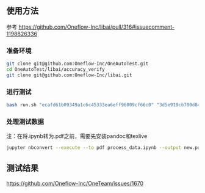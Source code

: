 ## 使用方法

参考 https://github.com/Oneflow-Inc/libai/pull/316#issuecomment-1198826336

### 准备环境
``` bash
git clone git@github.com:Oneflow-Inc/OneAutoTest.git
cd OneAutoTest/libai/accuracy_verify
git clone git@github.com:Oneflow-Inc/libai.git
```

### 进行测试
```bash
bash run.sh "ecafd61b09349a1c6c45333ea6eff96009cf66c0" "3d5e919cb700d84f52d4cf2730083931f17a91bb"
```

### 处理测试数据
注：在将.ipynb转为.pdf之前，需要先安装pandoc和texlive
```bash
jupyter nbconvert --execute --to pdf process_data.ipynb --output new.pdf
```

## 测试结果

https://github.com/Oneflow-Inc/OneTeam/issues/1670


